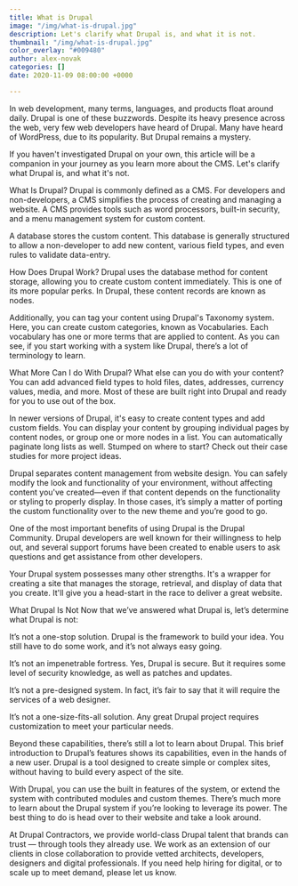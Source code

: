 ```yaml
---
title: What is Drupal
image: "/img/what-is-drupal.jpg"
description: Let's clarify what Drupal is, and what it is not. 
thumbnail: "/img/what-is-drupal.jpg"
color_overlay: "#009480"
author: alex-novak
categories: []
date: 2020-11-09 08:00:00 +0000

---
```


In web development, many terms, languages, and products float around daily. Drupal is one of these buzzwords. Despite its heavy presence across the web, very few web developers have heard of Drupal. Many have heard of WordPress, due to its popularity. But Drupal remains a mystery. 

If you haven't investigated Drupal on your own, this article will be a companion in your journey as you learn more about the CMS. Let's clarify what Drupal is, and what it's not.  

What Is Drupal? 
Drupal is commonly defined as a CMS. For developers and non-developers, a CMS simplifies the process of creating and managing a website. A CMS provides tools such as word processors, built-in security, and a menu management system for custom content. 

A database stores the custom content. This database is generally structured to allow a non-developer to add new content, various field types, and even rules to validate data-entry. 

How Does Drupal Work?
Drupal uses the database method for content storage, allowing you to create custom content immediately. This is one of its more popular perks. In Drupal, these content records are known as nodes.

Additionally, you can tag your content using Drupal's Taxonomy system. Here, you can create custom categories, known as Vocabularies. Each vocabulary has one or more terms that are applied to content. As you can see, if you start working with a system like Drupal, there’s a lot of terminology to learn.

What More Can I do With Drupal? 
What else can you do with your content? You can add advanced field types to hold files, dates, addresses, currency values, media, and more. Most of these are built right into Drupal and ready for you to use out of the box. 

In newer versions of Drupal, it's easy to create content types and add custom fields. You can display your content by grouping individual pages by content nodes, or group one or more nodes in a list. You can automatically paginate long lists as well. Stumped on where to start? Check out their case studies for more project ideas.

Drupal separates content management from website design. You can safely modify the look and functionality of your environment, without affecting content you've created—even if that content depends on the functionality or styling to properly display. In those cases, it’s simply a matter of porting the custom functionality over to the new theme and you’re good to go.

One of the most important benefits of using Drupal is the Drupal Community. Drupal developers are well known for their willingness to help out, and several support forums have been created to enable users to ask questions and get assistance from other developers.

Your Drupal system possesses many other strengths. It's a wrapper for creating a site that manages the storage, retrieval, and display of data that you create. It'll give you a head-start in the race to deliver a great website.

What Drupal Is Not
Now that we’ve answered what Drupal is, let’s determine what Drupal is not:

It’s not a one-stop solution. Drupal is the framework to build your idea. You still have to do some work, and it’s not always easy going.
 

It’s not an impenetrable fortress. Yes, Drupal is secure. But it requires some level of security knowledge, as well as patches and updates.
 

It’s not a pre-designed system. In fact, it’s fair to say that it will require the services of a web designer.
 

It’s not a one-size-fits-all solution. Any great Drupal project requires customization to meet your particular needs.
 

Beyond these capabilities, there’s still a lot to learn about Drupal. This brief introduction to Drupal’s features shows its capabilities, even in the hands of a new user. Drupal is a tool designed to create simple or complex sites, without having to build every aspect of the site.

With Drupal, you can use the built in features of the system, or extend the system with contributed modules and custom themes. There’s much more to learn about the Drupal system if you’re looking to leverage its power. The best thing to do is head over to their website and take a look around.

At Drupal Contractors, we provide world-class Drupal talent that brands can trust — through tools they already use. We work as an extension of our clients in close collaboration to provide vetted architects, developers, designers and digital professionals. If you need help hiring for digital, or to scale up to meet demand, please let us know. 
